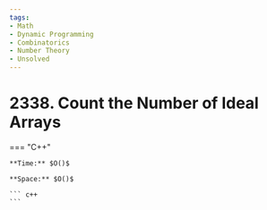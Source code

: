 ```yaml
---
tags:
- Math
- Dynamic Programming
- Combinatorics
- Number Theory
- Unsolved
---
```



# 2338. Count the Number of Ideal Arrays

=== "C++"

    **Time:** $O()$

    **Space:** $O()$

    ``` c++
    ```